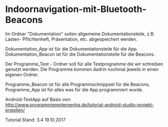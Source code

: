 # Indoornavigation-mit-Bluetooth-Beacons
Im Ordner "Dokumentation" sollen allgemeine Dokumentationsteile,
z.B. Lasten- Pflichtenheft, Präsentation, etc. abgespeichert werden.

Dokumentation_App ist für die Dokumentationsteile für die App.
Dokumentation_Beacon ist für die Dokumentationsteile für die Beacons.

Der Programme_Test - Ordner soll für alle Testprogramme die wir schreiben genutzt werden.
Die Programme kommen dadrin nochmal jeweils in einen eigenen Ordner.

Programme_Beacon ist für alle Programmschnippsel für die Beacons,
Programme_App ist für alles was für die App programmiert wurde.

Android-TestApp auf Basis von:
http://www.programmierenlernenhq.de/tutorial-android-studio-projekt-erstellen/

Tutorial Stand: 3.4
19.10.2017
